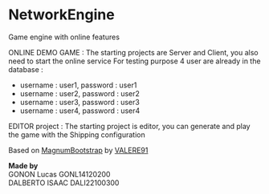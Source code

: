 # NetworkEngine
Game engine with online features  

ONLINE DEMO GAME : The starting projects are Server and Client, you also need to start the online service
For testing purpose 4 user are already in the database :
 - username : user1, password : user1  
 - username : user2, password : user2  
 - username : user3, password : user3  
 - username : user4, password : user4

EDITOR project : The starting project is editor, you can generate and play the game with the Shipping configuration

Based on [MagnumBootstrap](https://github.com/VALERE91/MagnumBootstrap) by [VALERE91](https://github.com/VALERE91)

**Made by**  
GONON Lucas GONL14120200  
DALBERTO ISAAC DALI22100300
